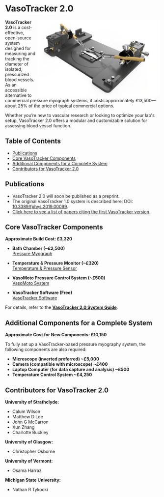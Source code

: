 # VasoTracker 2.0

<img src="https://github.com/VasoTracker/VasoTracker-2/blob/main/myograph%20bath%202.0/Images/Vasotracker%202%20Myograph.jpg" width="400" align="right">

**VasoTracker 2.0** is a cost-effective, open-source system designed for measuring and tracking the diameter of isolated, pressurized blood vessels. As an accessible alternative to commercial pressure myograph systems, it costs approximately £13,500—about 25% of the price of typical commercial options.

Whether you’re new to vascular research or looking to optimize your lab's setup, VasoTracker 2.0 offers a modular and customizable solution for assessing blood vessel function.

## Table of Contents

- [Publications](#publications)
- [Core VasoTracker Components](#core-vasotracker-components)
- [Additional Components for a Complete System](#additional-components-for-a-complete-system)
- [Contributors for VasoTracker 2.0](#contributors-for-vasotracker-20)

## Publications

- VasoTracker 2.0 will soon be published as a preprint.
- The original VasoTracker 1.0 system is described here: DOI: [10.3389/fphys.2019.00099](https://www.frontiersin.org/articles/10.3389/fphys.2019.00099/full).
- [Click here to see a list of papers citing the first VasoTracker version](https://scholar.google.com/scholar?cites=12876987194916375307&as_sdt=2005&sciodt=0,5&hl=en).

## Core VasoTracker Components

**Approximate Build Cost: £3,320**

- **Bath Chamber (~£2,500)**  
  [Pressure Myograph](https://vasotracker.com/pressure-myograph/)
  
- **Temperature & Pressure Monitor (~£320)**  
  [Temperature & Pressure Sensor](https://vasotracker.com/temperature-pressure-sensor/)
  
- **VasoMoto Pressure Control System (~£500)**  
  [VasoMoto System](https://vasotracker.com/vasomoto/)
  
- **VasoTracker Software (Free)**  
  [VasoTracker Software](https://vasotracker.com/software/)

For details, refer to the [**VasoTracker 2.0 System Guide**](https://github.com/VasoTracker/VasoTracker-2/blob/main/VasoTracker%202%20System%20Guide.pdf).

## Additional Components for a Complete System

**Approximate Cost for New Components: £10,150**

To fully set up a VasoTracker-based pressure myography system, the following components are also required:

- **Microscope (inverted preferred) ~£5,000**
- **Camera (compatible with microscope) ~£400**
- **Laptop Computer (for data capture and analysis) ~£500**
- **Temperature Control System ~£4,250**

## Contributors for VasoTracker 2.0

**University of Strathclyde:**
- Calum Wilson
- Matthew D Lee
- John G McCarron
- Xun Zhang
- Charlotte Buckley

**University of Glasgow:**
- Christopher Osborne

**University of Vermont:**
- Osama Harraz

**Michigan State University:**
- Nathan R Tykocki
